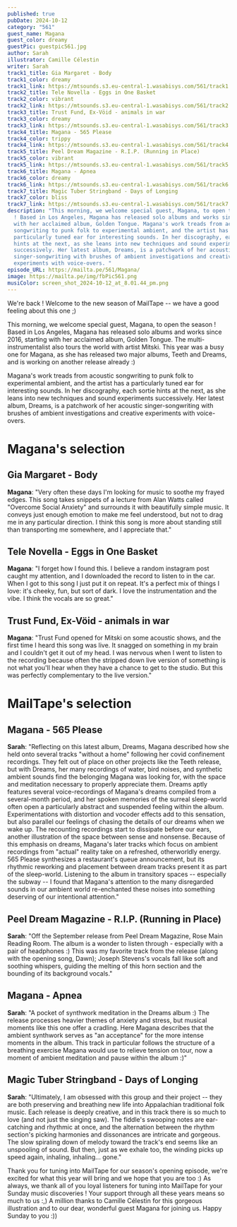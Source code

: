 ```yaml
---
published: true
pubDate: 2024-10-12
category: "561"
guest_name: Magana
guest_color: dreamy
guestPic: guestpic561.jpg
author: Sarah
illustrator: Camille Célestin
writer: Sarah
track1_title: Gia Margaret - Body
track1_color: dreamy
track1_link: https://mtsounds.s3.eu-central-1.wasabisys.com/561/track1.mp3
track2_title: Tele Novella - Eggs in One Basket
track2_color: vibrant
track2_link: https://mtsounds.s3.eu-central-1.wasabisys.com/561/track2.mp3
track3_title: Trust Fund, Ex-Vöid - animals in war
track3_color: dreamy
track3_link: https://mtsounds.s3.eu-central-1.wasabisys.com/561/track3.mp3
track4_title: Magana - 565 Please
track4_color: trippy
track4_link: https://mtsounds.s3.eu-central-1.wasabisys.com/561/track4.mp3
track5_title: Peel Dream Magazine - R.I.P. (Running in Place)
track5_color: vibrant
track5_link: https://mtsounds.s3.eu-central-1.wasabisys.com/561/track5.mp3
track6_title: Magana - Apnea
track6_color: dreamy
track6_link: https://mtsounds.s3.eu-central-1.wasabisys.com/561/track6.mp3
track7_title: Magic Tuber Stringband - Days of Longing
track7_color: bliss
track7_link: https://mtsounds.s3.eu-central-1.wasabisys.com/561/track7.mp3
description: "This morning, we welcome special guest, Magana, to open the season
  ! Based in Los Angeles, Magana has released solo albums and works since 2016,
  with her acclaimed album, Golden Tongue. Magana's work treads from acoustic
  songwriting to punk folk to experimental ambient, and the artist has a
  particularly tuned ear for interesting sounds. In her discography, each sortie
  hints at the next, as she leans into new techniques and sound experiments
  successively. Her latest album, Dreams, is a patchwork of her acoustic
  singer-songwriting with brushes of ambient investigations and creative
  experiments with voice-overs. "
episode_URL: https://mailta.pe/561/Magana/
image: https://mailta.pe/img/fbPic561.png
musiColor: screen_shot_2024-10-12_at_8.01.44_pm.png
---
```

We're back ! Welcome to the new season of MailTape -- we have a good feeling about this one ;)

This morning, we welcome special guest, Magana, to open the season ! Based in Los Angeles, Magana has released solo albums and works since 2016, starting with her acclaimed album, Golden Tongue. The multi-instrumentalist also tours the world with artist Mitski. This year was a busy one for Magana, as she has released two major albums, Teeth and Dreams, and is working on another release already :) 

Magana's work treads from acoustic songwriting to punk folk to experimental ambient, and the artist has a particularly tuned ear for interesting sounds. In her discography, each sortie hints at the next, as she leans into new techniques and sound experiments successively. Her latest album, Dreams, is a patchwork of her acoustic singer-songwriting with brushes of ambient investigations and creative experiments with voice-overs. 

# Magana's selection

## Gia Margaret - Body

**Magana**: "Very often these days I'm looking for music to soothe my frayed edges. This song takes snippets of a lecture from Alan Watts called "Overcome Social Anxiety" and surrounds it with beautifully simple music. It conveys just enough emotion to make me feel understood, but not to drag me in any particular direction. I think this song is more about standing still than transporting me somewhere, and I appreciate that." 

## Tele Novella - Eggs in One Basket

**Magana**: "I forget how I found this. I believe a random instagram post caught my attention, and I downloaded the record to listen to in the car. When I got to this song I just put it on repeat. It's a perfect mix of things I love: it's cheeky, fun, but sort of dark. I love the instrumentation and the vibe. I think the vocals are so great." 

## Trust Fund, Ex-Vöid - animals in war

**Magana**: "Trust Fund opened for Mitski on some acoustic shows, and the first time I heard this song was live. It snagged on something in my brain and I couldn't get it out of my head. I was nervous when I went to listen to the recording because often the stripped down live version of something is not what you'll hear when they have a chance to get to the studio. But this was perfectly complementary to the live version." 

# MailTape's selection

## Magana - 565 Please

**Sarah**: "Reflecting on this latest album, Dreams, Magana described how she held onto several tracks "without a home" following her covid confinement recordings. They felt out of place on other projects like the Teeth release, but with Dreams, her many recordings of water, bird noises, and synthetic ambient sounds find the belonging Magana was looking for, with the space and meditation necessary to properly appreciate them. Dreams aptly features several voice-recordings of Magana's dreams compiled from a several-month period, and her spoken memories of the surreal sleep-world often open a particularly abstract and suspended feeling within the album. Experimentations with distortion and vocoder effects add to this sensation, but also parallel our feelings of chasing the details of our dreams when we wake up. The recounting recordings start to dissipate before our ears, another illustration of the space between sense and nonsense. Because of this emphasis on dreams, Magana's later tracks which focus on ambient recordings from "actual" reality take on a refreshed, otherworldly energy. 565 Please synthesizes a restaurant's queue announcement, but its rhythmic reworking and placement between dream tracks present it as part of the sleep-world. Listening to the album in transitory spaces -- especially the subway -- I found that Magana's attention to the many disregarded sounds in our ambient world re-enchanted these noises into something deserving of our intentional attention."

## Peel Dream Magazine - R.I.P. (Running in Place)

**Sarah**: "Off the September release from Peel Dream Magazine, Rose Main Reading Room. The album is a wonder to listen through - especially with a pair of headphones :) This was my favorite track from the release (along with the opening song, Dawn); Joseph Stevens's vocals fall like soft and soothing whispers, guiding the melting of this horn section and the bounding of its background vocals."

## Magana - Apnea

**Sarah**: "A pocket of synthwork meditation in the Dreams album :) The release processes heavier themes of anxiety and stress, but musical moments like this one offer a cradling. Here Magana describes that the ambient synthwork serves as "an acceptance" for the more intense moments in the album. This track in particular follows the structure of a breathing exercise Magana would use to relieve tension on tour, now a moment of ambient meditation and pause within the album :)"

## Magic Tuber Stringband - Days of Longing

**Sarah**: "Ultimately, I am obsessed with this group and their project -- they are both preserving and breathing new life into Appalachian traditional folk music. Each release is deeply creative, and in this track there is so much to love (and not just the singing saw). The fiddle's swooping notes are ear-catching and rhythmic at once, and the alternation between the rhythm section's picking harmonies and dissonances are intricate and gorgeous. The slow spiraling down of melody toward the track's end seems like an unspooling of sound. But then, just as we exhale too, the winding picks up speed again, inhaling, inhaling... gone."

 Thank you for tuning into MailTape for our season's opening episode, we're excited for what this year will bring and we hope that you are too :) As always, we thank all of you loyal listeners for tuning into MailTape for your Sunday music discoveries ! Your support through all these years means so much to us :,) A million thanks to Camille Célestin for this gorgeous illustration and to our dear, wonderful guest Magana for joining us. Happy Sunday to you :))
